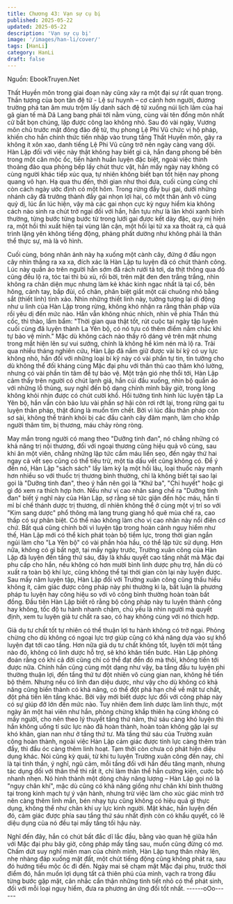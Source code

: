 ```yaml
---
title: Chương 43: Vạn sự cụ bị
published: 2025-05-22
updated: 2025-05-22
description: 'Vạn sự cụ bị'
image: '/images/han-li/cover/'
tags: [HanLi]
category: HanLi
draft: false
---
```


Nguồn: EbookTruyen.Net

Thất Huyền môn trong giai đoạn này cũng xảy ra một đại sự rất
quan trọng.
Thần tượng của bọn tân đệ tử - Lệ sư huynh – cơ cảnh hơn
người, đương trường phá tan âm mưu trộm lấy danh sách đệ tử
xuống núi lịch lãm của hai gã gian tế mà Dã Lang bang phái tới
nằm vùng, cùng vài tên đồng môn nhất cử bắt bọn chúng, lập
được công lao không nhỏ.
Sau đó vài ngày, Vương môn chủ trước mặt đông đảo đệ tử, thụ
phong Lệ Phi Vũ chức vị hộ pháp, khiến cho hắn chính thức tiến
nhập vào trung tầng Thất Huyền môn, gây ra không ít xôn xao,
danh tiếng Lệ Phi Vũ cũng trở nên ngày càng vang dội.
Hàn Lập đối với việc này thật không hay biết gì cả, hắn đang
phong bế bên trong một căn mộc ốc, tiến hành huấn luyện đặc
biệt, ngoài việc thỉnh thoảng đảo qua phòng bếp lấy chút thực vật,
hắn mấy ngày nay không có cùng người khác tiếp xúc qua, tự
nhiên không biết bạn tốt hiện nay phong quang vô hạn.
Hạ qua thu đến, thời gian như thoi đưa, cuối cùng cũng chỉ còn
cách ngày ước định có một hôm.
Trong rừng đầy bụi gai, dưới những nhánh cây đã trưởng thành
đầy gai nhọn lợi hại, có một thân ảnh vô cùng quỷ dị, lúc ẩn lúc
hiện, vậy mà các gai nhọn cực kỳ nguy hiểm kia không cách nào
sinh ra chút trở ngại đối với hắn, hắn tựu như là làn khói xanh
bình thường, từng bước từng bước từ trong lưới gai được kết dày
đặc, quỷ mị hiện ra, một hồi thì xuất hiện tại vùng lân cận, một hồi
lại từ xa xa thoát ra, cả quá trình lặng yên không tiếng động,
phảng phất dường như không phải là thân thể thực sự, mà là vô
hình.

Cuối cùng, bóng nhân ảnh này hạ xuống một cành cây, đứng ở
đầu ngọn cây nhìn thẳng ra xa xa, đích xác là Hàn Lập tu luyện
đã có chút thành công.
Lúc này quần áo trên người hắn sớm đã rách rưới tả tơi, da thịt
thông qua đó cũng đều lộ ra, tóc tai thì bù xù, rối bời, trên mặt đen
đen trắng trắng, nhìn không ra chân diện mục nhưng làm kẻ khác
kinh ngạc nhất là tại cổ, bên hông, cánh tay, bắp đùi, cổ chân,
phân biệt giắt một cái chuông nhỏ bằng sắt (thiết linh) tinh xảo.
Nhìn những thiết linh này, tưởng tượng lại di động như u linh của
Hàn Lập trong rừng, không khó nhận ra rằng thân pháp vừa rồi
yêu dị đến mức nào.
Hắn vẫn không nhúc nhích, nhìn về phía Thần thủ cốc, thì thào,
lẩm bẩm:
"Thời gian qua thật tốt, rút cuộc tại ngày tập luyện cuối cùng đã
luyện thành La Yên bộ, có nó tựu có thêm điểm nắm chắc khi tự
bảo vệ mình."
Mặc dù không cách nào thấy rõ dáng vẻ trên mặt nhưng trong
mắt hiện lên sự vui sướng, chính là không hề kìm nén mà lộ ra.
Trải qua nhiều tháng nghiên cứu, Hàn Lập đã nắm giữ được vài
bí kỹ có uy lực không nhỏ, hắn đối với những loại bí kỹ này có vài
phần tự tin, tin tưởng cho dù không thể đối kháng cùng Mặc đại
phu với thân thủ cao thâm khó lường, nhưng có vài phần tín tâm
để tự bảo vệ.
Một trận gió nhẹ thổi tới, Hàn Lập cảm thấy trên người có chút
lạnh giá, hắn cúi đầu xuống, nhìn bộ quần áo với những lỗ thủng,
suy nghĩ đến bộ dạng chính mình bây giờ, trong lòng không khỏi
nhịn được có chút cười khổ.
Hồi tưởng tình hình lúc luyện tập La Yên bộ, hắn vẫn còn bảo lưu
vài phần sợ hãi còn rơi rớt lại, trong rừng gai tu luyện thân pháp,
thật đúng là muốn tìm chết. Bởi vì lúc đầu thân pháp còn sơ sài,
không thể tránh khỏi bị các đầu cành cây đâm mạnh, làm cho
khắp người thâm tím, bị thương, máu chảy ròng ròng.

May mắn trong người có mang theo "Dưỡng tinh đan", nó chẳng
những có khả năng trị nội thương, đối với ngoại thương cũng hiệu
quả vô cùng, sau khi ăn một viên, chẳng những lập tức cầm máu
liền sẹo, đến ngày thứ hai ngay cả vết sẹo cũng có thể tiêu trừ,
một tia dấu vết cũng không có.
Để ý đến nó, Hàn Lập "sách sách" lấy làm kỳ lạ một hồi lâu, loại
thuốc này mạnh hơn nhiều so với thuốc trị thương bình thường,
chỉ là không biết tại sao lại gọi là "Dưỡng tinh đan", theo ý hắn
nên gọi là "Khứ ba", "Chỉ huyết" hoặc gì gì đó xem ra thích hợp
hơn.
Nếu như vị cao nhân sáng chế ra "Dưỡng tinh đan" biết ý nghĩ
này của Hàn Lập, sợ rằng sẽ tức giận đến hộc máu, hắn tỉ mỉ bí
chế thánh dược trị thương, dĩ nhiên không thể ở cùng một vị trí so
với "Kim sang dược" phổ thông mà lang trung giang hồ quê mùa
chế ra, cao thấp có sự phân biệt. Có thể nào không làm cho vị
cao nhân này nổi điên cơ chứ.
Bất quá cũng chính bởi vì luyện tập trong hoàn cảnh nguy hiểm
như thế, Hàn Lập mới có thể kích phát toàn bộ tiềm lực, trong
thời gian ngắn ngủi làm cho "La Yên bộ" có vài phần hỏa hầu, có
thể lập tức sử dụng.
Hơn nữa, không có gì bất ngờ, tại mấy ngày trước, Trường xuân
công của Hàn Lập đã luyện đến tầng thứ sáu, đây là khẩu quyết
cao tầng nhất mà Mặc đại phu cấp cho hắn, nếu không có hơn
mười bình linh dược phụ trợ, hắn dù có xuất ra toàn bộ khí lực,
cũng không thể tại thời gian còn lại này luyện được.
Sau mấy năm luyện tập, Hàn Lập đối với Trường xuân công cũng
thấu hiểu không ít, cảm giác được công pháp này phi thường kì
lạ, bất luận là phương pháp tu luyện hay công hiệu so với võ công
bình thường hoàn toàn bất đồng.
Đầu tiên Hàn Lập biết rõ rằng bộ công pháp này tu luyện thành
công hay không, tốc độ tu hành nhanh chậm, chủ yếu là nhìn
người mà quyết định, xem tu luyện giả tư chất ra sao, có hay
không cùng với nó thích hợp.

Giả dụ tư chất tốt tự nhiên có thể thuận lợi tu hành không có trở
ngại. Phỏng chừng cho dù không có ngoại lực trợ giúp cũng có
khả năng dựa vào sự khổ luyện đạt tới cao tầng.
Hơn nữa giả dụ tư chất không tốt, luyện tới một tầng nào đó,
không có linh dược hỗ trợ, sẽ khó khăn tiến bước. Hàn Lập phỏng
đoán rằng có khi cả đời cũng chỉ có thể đạt đến đó mà thôi, không
tiến tới được nữa. Chính hắn cũng cùng một dạng như vậy, ba
tầng đầu tu luyện phi thường thuận lợi, đến tầng thứ tư đột nhiên
vô cùng gian nan, không hề tiến bộ thêm.
Nhưng nếu có linh đan diệu dược, như vậy cho dù không có khả
năng cũng biến thành có khả năng, có thể đột phá hạn chế về mặt
tư chất, đột phá tiến lên tầng khác. Bởi vậy mới biết dược lực đối
với công pháp này có sự giúp đỡ lớn đến mức nào.
Tuy nhiên đem linh dược làm linh thực, một ngày ăn một hai viên
như hắn, phỏng chừng khắp thiên hạ cũng không có mấy người,
cho nên theo lý thuyết tầng thứ năm, thứ sáu càng khó luyện thì
hắn không uổng tí sức lực nào đã hoàn thành, hoàn toàn không
gặp lại sự khó khăn, gian nan như ở tầng thứ tư.
Mà tầng thứ sáu của Trường xuân công hoàn thành, ngoài việc
Hàn Lập cảm giác được tinh lực càng thêm tràn đầy, thì đầu óc
càng thêm linh hoạt. Tạm thời còn chưa có phát hiện diệu dụng
khác. Nói cũng kỳ quái, từ khi tu luyện Trường xuân công đến
nay, chỉ là tại tinh thần, ý nghĩ, ngũ cảm, mỗi tầng đối với hắn đều
tăng mạnh, nhưng tác dụng đối với thân thể thì rất ít, chỉ làm thân
thể hắn cường kiện, cước bộ nhanh nhẹn. Nó hình thành một
dòng chảy năng lượng – Hàn Lập gọi nó là "ngụy chân khí", mặc
dù cũng có khả năng giống như chân khí bình thường tại trong
kinh mạch tự ý vận hành, nhưng trừ việc làm cho xúc giác mình
trở nên càng thêm linh mẫn, bén nhạy tựu cũng không có hiệu
quả gì thực dụng, không thể như chân khí uy lực kinh người.
Mặt khác, hắn luyện đến đó, cảm giác được phía sau tầng thứ
sáu nhất định còn có khẩu quyết, có lẽ diệu dụng của nó đều tại
mấy tầng tối hậu này.

Nghĩ đến đây, hắn có chút bất đắc dĩ lắc đầu, bằng vào quan hệ
giữa hắn với Mặc đại phu bây giờ, công pháp mấy tầng sau,
muốn cũng đừng có mơ.
Chấm dứt suy nghĩ miên man của chính mình, Hàn Lập tung thân
nhảy lên, nhẹ nhàng đáp xuống mặt đất, một chút tiếng động
cũng không phát ra, sau đó hướng tiểu mộc ốc đi đến.
Ngày mai sẽ chạm mặt Mặc đại phu, trước thời điểm đó, hắn
muốn lợi dụng tất cả thiên phú của mình, vạch ra trong đầu từng
bước gặp mặt, cân nhắc cẩn thận những tình tiết nhỏ có thể phát
sinh, đối với mỗi loại nguy hiểm, đưa ra phương án ứng đối tốt
nhất.
------oOo------
